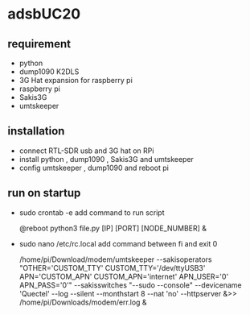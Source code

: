 # adsbUC20

## requirement
- python
- dump1090 K2DLS
- 3G Hat expansion for raspberry pi
- raspberry pi
- Sakis3G
- umtskeeper
## installation
- connect RTL-SDR usb and 3G hat on RPi
- install python , dump1090 , Sakis3G and umtskeeper
- config umtskeeper , dump1090 and reboot pi
## run on startup
- sudo crontab -e
add command to run script

  @reboot python3 file.py [IP] [PORT] [NODE_NUMBER] &
  
- sudo nano /etc/rc.local
add command between fi and exit 0

  /home/pi/Download/modem/umtskeeper --sakisoperators "OTHER='CUSTOM_TTY' CUSTOM_TTY='/dev/ttyUSB3' APN='CUSTOM_APN' CUSTOM_APN='internet' APN_USER='0' APN_PASS='0'" --sakisswitches "--sudo --console" --devicename 'Quectel' --log --silent --monthstart 8 --nat 'no' --httpserver &>> /home/pi/Downloads/modem/err.log &
  
  
